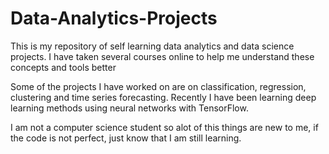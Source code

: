 # Data-Analytics-Projects

This is my repository of self learning data analytics and data science projects. I have taken several courses online to help me understand these concepts and tools better

Some of the projects I have worked on are on classification, regression, clustering and time series forecasting. Recently I have been learning deep learning methods using neural networks with TensorFlow.

I am not a computer science student so alot of this things are new to me, if the code is not perfect, just know that I am still learning.
